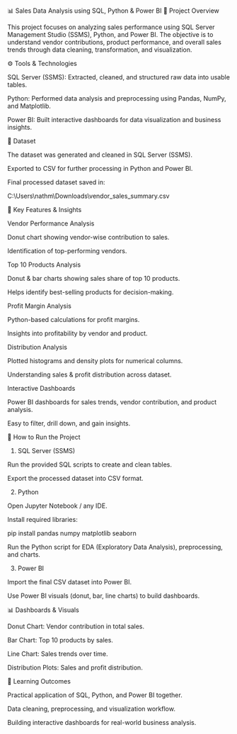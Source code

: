 📊 Sales Data Analysis using SQL, Python & Power BI
📖 Project Overview

This project focuses on analyzing sales performance using SQL Server Management Studio (SSMS), Python, and Power BI.
The objective is to understand vendor contributions, product performance, and overall sales trends through data cleaning, transformation, and visualization.

⚙️ Tools & Technologies

SQL Server (SSMS): Extracted, cleaned, and structured raw data into usable tables.

Python: Performed data analysis and preprocessing using Pandas, NumPy, and Matplotlib.

Power BI: Built interactive dashboards for data visualization and business insights.

📂 Dataset

The dataset was generated and cleaned in SQL Server (SSMS).

Exported to CSV for further processing in Python and Power BI.

Final processed dataset saved in:

C:\Users\nathm\Downloads\vendor_sales_summary.csv

🔑 Key Features & Insights

Vendor Performance Analysis

Donut chart showing vendor-wise contribution to sales.

Identification of top-performing vendors.

Top 10 Products Analysis

Donut & bar charts showing sales share of top 10 products.

Helps identify best-selling products for decision-making.

Profit Margin Analysis

Python-based calculations for profit margins.

Insights into profitability by vendor and product.

Distribution Analysis

Plotted histograms and density plots for numerical columns.

Understanding sales & profit distribution across dataset.

Interactive Dashboards

Power BI dashboards for sales trends, vendor contribution, and product analysis.

Easy to filter, drill down, and gain insights.

🚀 How to Run the Project
1. SQL Server (SSMS)

Run the provided SQL scripts to create and clean tables.

Export the processed dataset into CSV format.

2. Python

Open Jupyter Notebook / any IDE.

Install required libraries:

pip install pandas numpy matplotlib seaborn


Run the Python script for EDA (Exploratory Data Analysis), preprocessing, and charts.

3. Power BI

Import the final CSV dataset into Power BI.

Use Power BI visuals (donut, bar, line charts) to build dashboards.

📊 Dashboards & Visuals

Donut Chart: Vendor contribution in total sales.

Bar Chart: Top 10 products by sales.

Line Chart: Sales trends over time.

Distribution Plots: Sales and profit distribution.

📌 Learning Outcomes

Practical application of SQL, Python, and Power BI together.

Data cleaning, preprocessing, and visualization workflow.

Building interactive dashboards for real-world business analysis.
